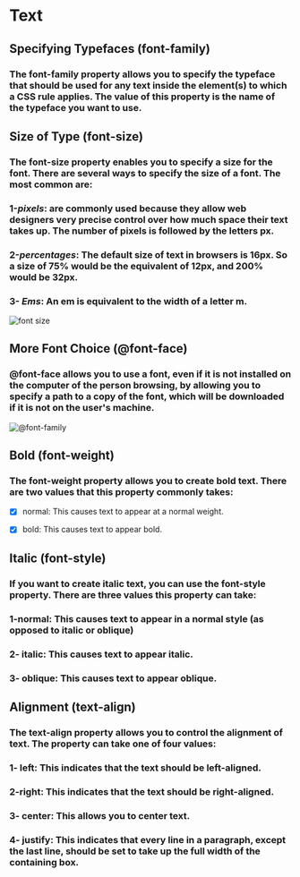 # Text
## Specifying Typefaces (font-family)
### The font-family property allows you to specify the typeface that should be used for any text inside the element(s) to which a CSS rule applies. The value of this property is the name of the typeface you want to use. 
## Size of Type (font-size)
### The font-size property enables you to specify a size for the font. There are several ways to specify the size of a font. The most common are:
### 1-*pixels*: are commonly used because they allow web designers very precise control over how much space their text takes up. The number of pixels is followed by the letters px.

### 2-*percentages*: The default size of text in browsers is 16px. So a size of 75% would be the equivalent of 12px, and 200% would be 32px.

### 3- *Ems*: An em is equivalent to the width of a letter m.
![font size](https://user-images.githubusercontent.com/70091044/92716360-60d56400-f367-11ea-96f4-68857ee6db29.PNG)
## More Font Choice (@font-face)
### @font-face allows you to use a font, even if it is not installed on the computer of the person browsing, by allowing you to specify a path to a copy of the font, which will be downloaded if it is not on the user's machine.
![@font-family](https://user-images.githubusercontent.com/70091044/92716679-cfb2bd00-f367-11ea-964c-806f6368c6d9.PNG)
## Bold (font-weight)
### The font-weight property allows you to create bold text. There are two values that this property commonly takes:
- [x] normal: This causes text to appear at a normal weight.

-[x] bold: This causes text to appear bold.

## Italic (font-style)
### If you want to create italic text, you can use the font-style property. There are three values this property can take:
### 1-normal: This causes text to appear in a normal style (as opposed to italic or oblique)

### 2- italic: This causes text to appear italic.

### 3- oblique: This causes text to appear oblique.

## Alignment (text-align)
### The text-align property allows you to control the alignment of text. The property can take one of four values:
### 1- left: This indicates that the text should be left-aligned.

### 2-right: This indicates that the text should be right-aligned.

### 3- center: This allows you to center text.

### 4- justify: This indicates that every line in a paragraph, except the last line, should be set to take up the full width of the containing box.

